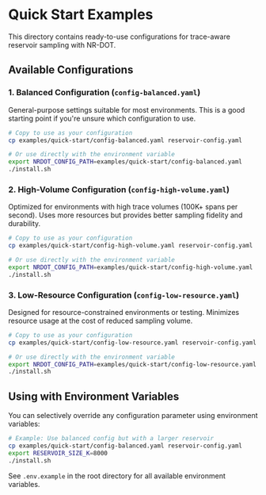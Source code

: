 # Quick Start Examples

This directory contains ready-to-use configurations for trace-aware reservoir sampling with NR-DOT.

## Available Configurations

### 1. Balanced Configuration (`config-balanced.yaml`)

General-purpose settings suitable for most environments. This is a good starting point if you're unsure which configuration to use.

```bash
# Copy to use as your configuration
cp examples/quick-start/config-balanced.yaml reservoir-config.yaml

# Or use directly with the environment variable
export NRDOT_CONFIG_PATH=examples/quick-start/config-balanced.yaml
./install.sh
```

### 2. High-Volume Configuration (`config-high-volume.yaml`)

Optimized for environments with high trace volumes (100K+ spans per second). Uses more resources but provides better sampling fidelity and durability.

```bash
# Copy to use as your configuration
cp examples/quick-start/config-high-volume.yaml reservoir-config.yaml

# Or use directly with the environment variable
export NRDOT_CONFIG_PATH=examples/quick-start/config-high-volume.yaml
./install.sh
```

### 3. Low-Resource Configuration (`config-low-resource.yaml`)

Designed for resource-constrained environments or testing. Minimizes resource usage at the cost of reduced sampling volume.

```bash
# Copy to use as your configuration
cp examples/quick-start/config-low-resource.yaml reservoir-config.yaml

# Or use directly with the environment variable
export NRDOT_CONFIG_PATH=examples/quick-start/config-low-resource.yaml
./install.sh
```

## Using with Environment Variables

You can selectively override any configuration parameter using environment variables:

```bash
# Example: Use balanced config but with a larger reservoir
cp examples/quick-start/config-balanced.yaml reservoir-config.yaml
export RESERVOIR_SIZE_K=8000
./install.sh
```

See `.env.example` in the root directory for all available environment variables.